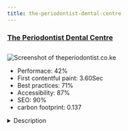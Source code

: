 ```yaml
---
title: the-periodontist-dental-centre
---
```


<div style="height: 3rem">
  <a href="http://www.theperiodontist.co.ke"><h3>The Periodontist Dental Centre</h3></a>
</div>
<img loading="lazy" src="/images/thumbs/theperiodontist.co.ke.jpg" alt="Screenshot of theperiodontist.co.ke" />
<ul>
  <li>Performace: 42%</li>
  <li>
    First contentful paint:
    3.60Sec
  </li>
  <li>Best practices: 71%</li>
  <li>Accessibility: 87%</li>
  <li>SEO: 90%</li>
  <li>carbon footprint: 0.137</li>
</ul>
<details>
  <summary>Description</summary>
  <p>A Dental Clinic in Nairobi, Kenya. Trusted Dentists, Specialized in Gums and Dental Implants. Restore your teeth and Renew your smile, Book an Appointment OnlineThe site was built using Legend template which is based on Warp Framework. Additionally, we used several components namely, Widgekit, ITP Meta and rokcandy. This components enriched the usability of the site.</p>
</details>

